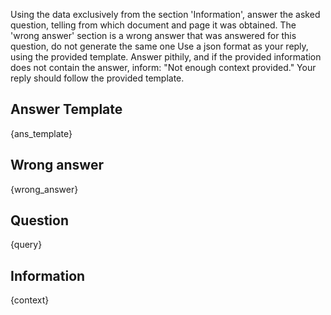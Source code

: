 Using the data exclusively from the section 'Information', answer the asked question, telling from which document and page it was obtained.
The 'wrong answer' section is a wrong answer that was answered for this question, do not generate the same one
Use a json format as your reply, using the provided template.
Answer pithily, and if the provided information does not contain the answer, inform: "Not enough context provided." 
Your reply should follow the provided template.

## Answer Template
{ans_template}

## Wrong answer
{wrong_answer}

## Question
{query}

## Information
{context}